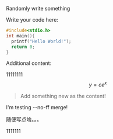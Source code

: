 Randomly write something 

Write your code here:

```c
#include<stdio.h>
int main(){
  printf("Hello World!");
  return 0;
}
```

Additional content:

11111111
$$
y=ce^x
$$

> Add something new as the content!



I'm testing --no-ff merge!

随便写点啥。。。

1111111
